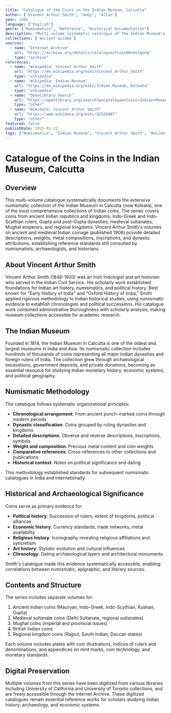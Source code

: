 ```yaml
---
title: "Catalogue of the Coins in the Indian Museum, Calcutta"
author: ["Vincent Arthur Smith", "Hoey", "Allan"]
year: 1906
language: ["English"]
genre: ["Numismatics", "Reference", "Historical Documentation"]
description: "Multi-volume systematic catalogue of the Indian Museum's numismatic collection, documenting coins from ancient India through Mughal and British periods. Vincent Smith's volumes on ancient and medieval Indian coinage provide essential reference material for dating archaeological sites, tracing political succession, and understanding economic history."
collections: ['ancient-wisdom']
sources:
  - name: "Internet Archive"
    url: "https://archive.org/details/catalogueofcoin00smitgoog"
    type: "archive"
references:
  - name: "Wikipedia: Vincent Arthur Smith"
    url: "https://en.wikipedia.org/wiki/Vincent_Arthur_Smith"
    type: "wikipedia"
  - name: "Wikipedia: Indian Museum"
    url: "https://en.wikipedia.org/wiki/Indian_Museum,_Kolkata"
    type: "wikipedia"
  - name: "OpenLibrary Search"
    url: "https://openlibrary.org/search?q=Catalogue+Coins+Indian+Museum+Calcutta"
    type: "other"
  - name: "Wikidata: Vincent Arthur Smith"
    url: "https://www.wikidata.org/wiki/Q2526407"
    type: "other"
featured: false
publishDate: 2025-01-22
tags: ["Numismatics", "Indian Museum", "Vincent Arthur Smith", "Ancient Indian Coins", "Medieval Indian Coins", "Mughal Coinage", "Archaeology", "Economic History", "Catalogue", "Reference Work"]
---
```


# Catalogue of the Coins in the Indian Museum, Calcutta

## Overview

This multi-volume catalogue systematically documents the extensive numismatic collection of the Indian Museum in Calcutta (now Kolkata), one of the most comprehensive collections of Indian coins. The series covers coins from ancient Indian republics and kingdoms, Indo-Greek and Indo-Scythian rulers, Gupta and post-Gupta dynasties, medieval sultanates, Mughal emperors, and regional kingdoms. Vincent Arthur Smith's volumes on ancient and medieval Indian coinage (published 1906) provide detailed descriptions, weights, metal compositions, inscriptions, and dynastic attributions, establishing reference standards still consulted by numismatists, archaeologists, and historians.

## About Vincent Arthur Smith

Vincent Arthur Smith (1848-1920) was an Irish Indologist and art historian who served in the Indian Civil Service. His scholarly work established foundations for Indian art history, numismatics, and political history. Best known for "Early History of India" and "Oxford History of India," Smith applied rigorous methodology to Indian historical studies, using numismatic evidence to establish chronologies and political successions. His catalogue work combined administrative thoroughness with scholarly analysis, making museum collections accessible for academic research.

## The Indian Museum

Founded in 1814, the Indian Museum in Calcutta is one of the oldest and largest museums in India and Asia. Its numismatic collection includes hundreds of thousands of coins representing all major Indian dynasties and foreign rulers of India. The collection grew through archaeological excavations, government deposits, and private donations, becoming an essential resource for studying Indian monetary history, economic systems, and political geography.

## Numismatic Methodology

The catalogue follows systematic organizational principles:
- **Chronological arrangement**: From ancient punch-marked coins through modern periods
- **Dynastic classification**: Coins grouped by ruling dynasties and kingdoms
- **Detailed descriptions**: Obverse and reverse descriptions, inscriptions, symbols
- **Weight and composition**: Precious metal content and coin weights
- **Comparative references**: Cross-references to other collections and publications
- **Historical context**: Notes on political significance and dating

This methodology established standards for subsequent numismatic catalogues in India and internationally.

## Historical and Archaeological Significance

Coins serve as primary evidence for:
- **Political history**: Succession of rulers, extent of kingdoms, political alliances
- **Economic history**: Currency standards, trade networks, metal availability
- **Religious history**: Iconography revealing religious affiliations and syncretism
- **Art history**: Stylistic evolution and cultural influences
- **Chronology**: Dating archaeological layers and architectural monuments

Smith's catalogue made this evidence systematically accessible, enabling correlations between numismatic, epigraphic, and literary sources.

## Contents and Structure

The series includes separate volumes for:
1. Ancient Indian coins (Mauryan, Indo-Greek, Indo-Scythian, Kushan, Gupta)
2. Medieval sultanate coins (Delhi Sultanate, regional sultanates)
3. Mughal coins (imperial and provincial issues)
4. British Indian coins
5. Regional kingdom coins (Rajput, South Indian, Deccan states)

Each volume includes plates with coin illustrations, indices of rulers and denominations, and appendices on mint marks, coin technology, and monetary standards.

## Digital Preservation

Multiple volumes from this series have been digitized from various libraries including University of California and University of Toronto collections, and are freely accessible through the Internet Archive. These digitized catalogues remain essential reference works for scholars studying Indian history, archaeology, and economic systems.

